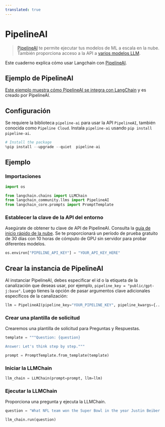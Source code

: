 ```yaml
---
translated: true
---
```


# PipelineAI

>[PipelineAI](https://pipeline.ai) te permite ejecutar tus modelos de ML a escala en la nube. También proporciona acceso a la API a [varios modelos LLM](https://pipeline.ai).

Este cuaderno explica cómo usar Langchain con [PipelineAI](https://docs.pipeline.ai/docs).

## Ejemplo de PipelineAI

[Este ejemplo muestra cómo PipelineAI se integra con LangChain](https://docs.pipeline.ai/docs/langchain) y es creado por PipelineAI.

## Configuración

Se requiere la biblioteca `pipeline-ai` para usar la API `PipelineAI`, también conocida como `Pipeline Cloud`. Instala `pipeline-ai` usando `pip install pipeline-ai`.

```python
# Install the package
%pip install --upgrade --quiet  pipeline-ai
```

## Ejemplo

### Importaciones

```python
import os

from langchain.chains import LLMChain
from langchain_community.llms import PipelineAI
from langchain_core.prompts import PromptTemplate
```

### Establecer la clave de la API del entorno

Asegúrate de obtener tu clave de API de PipelineAI. Consulta la [guía de inicio rápido de la nube](https://docs.pipeline.ai/docs/cloud-quickstart). Se te proporcionará un período de prueba gratuito de 30 días con 10 horas de cómputo de GPU sin servidor para probar diferentes modelos.

```python
os.environ["PIPELINE_API_KEY"] = "YOUR_API_KEY_HERE"
```

## Crear la instancia de PipelineAI

Al instanciar PipelineAI, debes especificar el id o la etiqueta de la canalización que deseas usar, por ejemplo, `pipeline_key = "public/gpt-j:base"`. Luego tienes la opción de pasar argumentos clave adicionales específicos de la canalización:

```python
llm = PipelineAI(pipeline_key="YOUR_PIPELINE_KEY", pipeline_kwargs={...})
```

### Crear una plantilla de solicitud

Crearemos una plantilla de solicitud para Preguntas y Respuestas.

```python
template = """Question: {question}

Answer: Let's think step by step."""

prompt = PromptTemplate.from_template(template)
```

### Iniciar la LLMChain

```python
llm_chain = LLMChain(prompt=prompt, llm=llm)
```

### Ejecutar la LLMChain

Proporciona una pregunta y ejecuta la LLMChain.

```python
question = "What NFL team won the Super Bowl in the year Justin Beiber was born?"

llm_chain.run(question)
```
